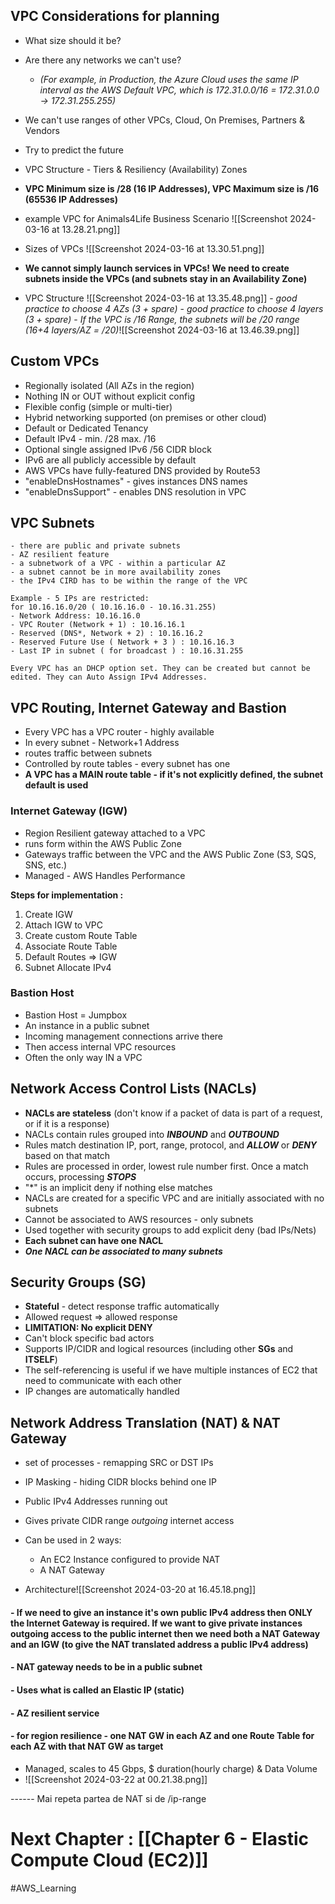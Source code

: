 ## VPC Considerations for planning

- What size should it be?
- Are there any networks we can't use? 
	
	- *(For example, in Production, the Azure Cloud uses the same IP interval as the AWS Default VPC, which is 172.31.0.0/16 = 172.31.0.0 -> 172.31.255.255)*
	
- We can't use ranges of other VPCs, Cloud, On Premises, Partners & Vendors
- Try to predict the future
- VPC Structure - Tiers & Resiliency (Availability) Zones
- **VPC Minimum size is /28 (16 IP Addresses), VPC Maximum size is /16 (65536 IP Addresses)**

- example VPC for Animals4Life Business Scenario
	  ![[Screenshot 2024-03-16 at 13.28.21.png]]

- Sizes of VPCs ![[Screenshot 2024-03-16 at 13.30.51.png]]
- **We cannot simply launch services in VPCs! We need to create subnets inside the VPCs (and subnets stay in an Availability Zone)**
- VPC Structure ![[Screenshot 2024-03-16 at 13.35.48.png]]
		- *good practice to choose 4 AZs (3 + spare)*
		- *good practice to choose 4 layers (3 + spare)*
		- *If the VPC is /16 Range, the subnets will be /20 range (16+4 layers/AZ = /20)*![[Screenshot 2024-03-16 at 13.46.39.png]]



## Custom VPCs
 - Regionally isolated (All AZs in the region)
 - Nothing IN or OUT without explicit config
 - Flexible config (simple or multi-tier)
 - Hybrid networking supported (on premises or other cloud)
 - Default or Dedicated Tenancy
 - Default IPv4 - min. /28 max. /16
 - Optional single assigned IPv6 /56 CIDR block
 - IPv6 are all publicly accessible by default
 - AWS VPCs have fully-featured DNS provided by Route53
 - "enableDnsHostnames" - gives instances DNS names
 - "enableDnsSupport" - enables DNS resolution in VPC

## VPC Subnets

	- there are public and private subnets
	- AZ resilient feature
	- a subnetwork of a VPC - within a particular AZ
	- a subnet cannot be in more availability zones
	- the IPv4 CIRD has to be within the range of the VPC
	
	Example - 5 IPs are restricted:
	for 10.16.16.0/20 ( 10.16.16.0 - 10.16.31.255)
	- Network Address: 10.16.16.0
	- VPC Router (Network + 1) : 10.16.16.1
	- Reserved (DNS*, Network + 2) : 10.16.16.2
	- Reserved Future Use ( Network + 3 ) : 10.16.16.3
	- Last IP in subnet ( for broadcast ) : 10.16.31.255

	Every VPC has an DHCP option set. They can be created but cannot be edited. They can Auto Assign IPv4 Addresses.


## VPC Routing, Internet Gateway and Bastion

- Every VPC has a VPC router - highly available
- In every subnet - Network+1 Address
- routes traffic between subnets
- Controlled by route tables - every subnet has one
- **A VPC has a MAIN route table - if it's not explicitly defined, the subnet default is used**

### Internet Gateway (IGW)

- Region Resilient gateway attached to a VPC
- runs form within the AWS Public Zone
- Gateways traffic between the VPC and the AWS Public Zone (S3, SQS, SNS, etc.)
- Managed - AWS Handles Performance

**Steps for implementation :**
1. Create IGW
2. Attach IGW to VPC
3. Create custom Route Table 
4. Associate Route Table
5. Default Routes => IGW
6. Subnet Allocate IPv4
























### Bastion Host

- Bastion Host = Jumpbox
- An instance in a public subnet
- Incoming management connections arrive there
- Then access internal VPC resources
- Often the only way IN a VPC




## Network Access Control Lists (NACLs)

- **NACLs are stateless** (don't know if a packet of data is part of a request, or if it is a response)
- NACLs contain rules grouped into ***INBOUND*** and ***OUTBOUND***
- Rules match destination IP, port, range, protocol, and ***ALLOW*** or ***DENY*** based on that match
- Rules are processed in order, lowest rule number first. Once a match occurs, processing ***STOPS***
- "*" is an implicit deny if nothing else matches
- NACLs are created for a specific VPC and are initially associated with no subnets
- Cannot be associated to AWS resources - only subnets
- Used together with security groups to add explicit deny (bad IPs/Nets)
- **Each subnet can have one NACL**
- ***One NACL can be associated to many subnets***

## Security Groups (SG)

- **Stateful** - detect response traffic automatically
- Allowed request => allowed response
- **LIMITATION: No explicit DENY**
- Can't block specific bad actors
- Supports IP/CIDR and logical resources (including other **SGs** and **ITSELF**)
- The self-referencing is useful if we have multiple instances of EC2 that need to communicate with each other
- IP changes are automatically handled


## Network Address Translation (NAT) & NAT Gateway

- set of processes - remapping SRC or DST IPs
- IP Masking - hiding CIDR blocks behind one IP
- Public IPv4 Addresses running out
- Gives private CIDR range *outgoing* internet access

- Can be used in 2 ways:
	- An EC2 Instance configured to provide NAT
	- A NAT Gateway

- Architecture![[Screenshot 2024-03-20 at 16.45.18.png]]

#### - If we need to give an instance it's own public IPv4 address then ONLY the Internet Gateway is required. If we want to give private instances outgoing access to the public internet then we need both a NAT Gateway and an IGW (to give the NAT translated address a public IPv4 address)

#### - NAT gateway needs to be in a public subnet

#### - Uses what is called an Elastic IP (static)

#### - AZ resilient service

#### - for region resilience - one NAT GW in each AZ and one Route Table for each AZ with that NAT GW as target

- Managed, scales to 45 Gbps, $ duration(hourly charge) & Data Volume
- ![[Screenshot 2024-03-22 at 00.21.38.png]]

------ Mai repeta partea de NAT si de /ip-range













# Next Chapter : [[Chapter 6 - Elastic Compute Cloud (EC2)]]

#AWS_Learning 

